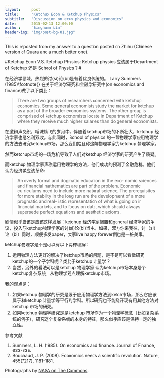 ```yaml
---
layout:     post
title:      "Ketchup Econ & Ketchup Physics"
subtitle:   "Discussion on econ physics and economics"
date:       2015-02-13 12:00:00
author:     "Binghuan Lin"
header-img: "img/post-bg-01.jpg"
---
```

<p>This is reposted from my answer to a question posted on Zhihu (Chinese version of Quara and a much better one). </p>

#Ketchup Econ V.S. Ketchup Physics: Ketchup physics 应该属于Department of Ketchup 还是 School of Physics？#


在经济学领域，热烈的讨(si)论(bi)是有着优良传统的。 Larry Summers (1985)\footnote{} 在关于经济学研究和金融学研究中(on economics and finance)做了以下类比：

>There are two groups of researchers concerned with ketchup economics. Some general economists study the market for ketchup as a part of the broader economics systems. The other group is comprised of ketchup economists locate in Department of Ketchup where they receive much higher salaries than do general economists.

在激辩声交织，唾沫横飞的岁月中，伴随着ketchup市场的不断壮大，ketchup 经济学家也是名利双收。与此同时，School of physics 的一帮物理学家应用物理学的方法去研究ketchup市场，那么我们姑且称这帮物理学家为ketchup 物理学家。

然而ketchup市场的一场危机导致了人们对ketchup 经济学家的研究产生了质疑。


而ketchup 物理学家声称运用物理学的方法，他们成功的预测了金融危机。他们认为经济学应该革命:

>An overly formal and dogmatic education in the eco- nomic sciences and financial mathematics are part of the problem. Economic curriculums need to include more natural science. The prerequisites for more stability in the long run are the development of a more pragmatic and real- istic representation of what is going on in financial markets, and to focus on data, which should always supersede perfect equations and aesthetic axioms.

剧情似乎应该是应该这样发展：ketchup 经济学家搁置和general 经济学家的争议，投入与ketchup物理学家的讨(si)论(bi)当中。如果，双方你来我往，讨（si）论（bi）同时，顺便多发paper，大家live happy forever倒也是一桩美事。

ketchup物理学是不是可以有以下两种理解：
1. 运用物理方法更好的解决了ketchup市场的问题，是不是可以看做研究ketchup的一个子学科呢？类比于ketchup 计量学？
2. 当然，另外的看法可以是ketchup 物理学家 认为ketchup市场本身是个ketchup复杂系统，从物理学观点理解ketchup市场。

我的观点是：
1. 如果ketchup 物理学的研究是限于应用物理学方法到ketch市场，那么它应该属于和ketchup 计量学等平行的学科。所以研究也不能绕开现有用其他方法对ketchup 市场的研究。
2. 如果ketchup 物理学研究是是ketchup 市场作为一个物理学概念（比如复杂系统的例子），研究这个复杂系统的本身的特征，那么似乎应该是保持一定的独立性。


参考文献:
1. Summers, L. H. (1985). On economics and finance. Journal of Finance, 633-635.
2. Bouchaud, J. P. (2008). Economics needs a scientific revolution. Nature, 455(7217), 1181-1181.




<p>Photographs by <a href="https://www.flickr.com/photos/nasacommons/">NASA on The Commons</a>.</p>